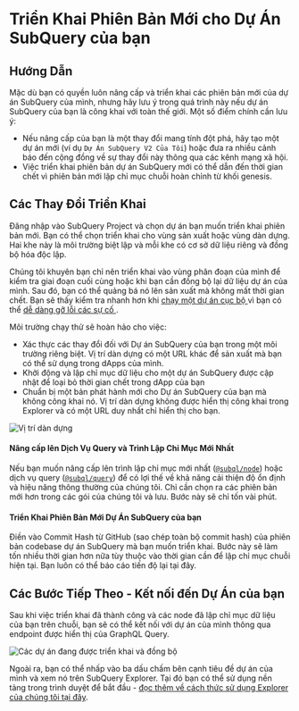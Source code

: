 # Triển Khai Phiên Bản Mới cho Dự Án SubQuery của bạn

## Hướng Dẫn

Mặc dù bạn có quyền luôn nâng cấp và triển khai các phiên bản mới của dự án SubQuery của mình, nhưng hãy lưu ý trong quá trình này nếu dự án SubQuery của bạn là công khai với toàn thế giới. Một số điểm chính cần lưu ý:
- Nếu nâng cấp của bạn là một thay đổi mang tính đột phá, hãy tạo một dự án mới (ví dụ `Dự Án SubQuery V2 Của Tôi`) hoặc đưa ra nhiều cảnh báo đến cộng đồng về sự thay đổi này thông qua các kênh mạng xã hội.
- Việc triển khai phiên bản dự án SubQuery mới có thể dẫn đến thời gian chết vì phiên bản mới lập chỉ mục chuỗi hoàn chỉnh từ khối genesis.

## Các Thay Đổi Triển Khai

Đăng nhập vào SubQuery Project và chọn dự án bạn muốn triển khai phiên bản mới. Bạn có thể chọn triển khai cho vùng sản xuất hoặc vùng dàn dựng. Hai khe này là môi trường biệt lập và mỗi khe có cơ sở dữ liệu riêng và đồng bộ hóa độc lập.

Chúng tôi khuyên bạn chỉ nên triển khai vào vùng phân đoạn của mình để kiểm tra giai đoạn cuối cùng hoặc khi bạn cần đồng bộ lại dữ liệu dự án của mình. Sau đó, bạn có thể quảng bá nó lên sản xuất mà không mất thời gian chết. Bạn sẽ thấy kiểm tra nhanh hơn khi [ chạy một dự án cục bộ ](../run/run.md) vì bạn có thể [ dễ dàng gỡ lỗi các sự cố ](../tutorials_examples/debug-projects.md).

Môi trường chạy thử sẽ hoàn hảo cho việc:
* Xác thực các thay đổi đối với Dự án SubQuery của bạn trong một môi trường riêng biệt. Vị trí dàn dựng có một URL khác để sản xuất mà bạn có thể sử dụng trong dApps của mình.
* Khởi động và lập chỉ mục dữ liệu cho một dự án SubQuery được cập nhật để loại bỏ thời gian chết trong dApp của bạn
* Chuẩn bị một bản phát hành mới cho Dự án SubQuery của bạn mà không công khai nó. Vị trí dàn dựng không được hiển thị công khai trong Explorer và có một URL duy nhất chỉ hiển thị cho bạn.

![Vị trí dàn dựng](/assets/img/staging_slot.png)

#### Nâng cấp lên Dịch Vụ Query và Trình Lập Chỉ Mục Mới Nhất

Nếu bạn muốn nâng cấp lên trình lập chỉ mục mới nhất ([`@subql/node`](https://www.npmjs.com/package/@subql/node)) hoặc dịch vụ query ([`@subql/query`](https://www.npmjs.com/package/@subql/query)) để có lợi thế về khả năng cải thiện độ ổn định và hiệu năng thông thường của chúng tôi. Chỉ cần chọn ra các phiên bản mới hơn trong các gói của chúng tôi và lưu. Bước này sẽ chỉ tốn vài phút.

#### Triển Khai Phiên Bản Mới Dự Án SubQuery của bạn

Điền vào Commit Hash từ GitHub (sao chép toàn bộ commit hash) của phiên bản codebase dự án SubQuery mà bạn muốn triển khai. Bước này sẽ làm tốn nhiều thời gian hơn nữa tùy thuộc vào thời gian cần để lập chỉ mục chuỗi hiện tại. Bạn luôn có thể báo cáo tiến độ lại tại đây.

## Các Bước Tiếp Theo - Kết nối đến Dự Án của bạn
Sau khi việc triển khai đã thành công và các node đã lập chỉ mục dữ liệu của bạn trên chuỗi, bạn sẽ có thể kết nối với dự án của mình thông qua endpoint được hiển thị của GraphQL Query.

![Các dự án đang được triển khai và đồng bộ](/assets/img/projects-deploy-sync.png)

Ngoài ra, bạn có thể nhấp vào ba dấu chấm bên cạnh tiêu đề dự án của mình và xem nó trên SubQuery Explorer. Tại đó bạn có thể sử dụng nền tảng trong trình duyệt để bắt đầu - [đọc thêm về cách thức sử dụng Explorer của chúng tôi tại đây](../query/query.md).
